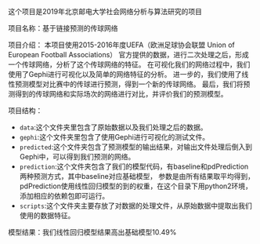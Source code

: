 这个项目是2019年北京邮电大学社会网络分析与算法研究的项目

项目名称：基于链接预测的传球网络

项目介绍：
本项目使用2015-2016年度UEFA（欧洲足球协会联盟 Union of European Football Associations）
官方提供的数据，进行二次处理之后，形成一个传球网络，分析了这个传球网络的特征。
在可视化我们的网络过程中，我们使用了Gephi进行可视化以及简单的网络特征的分析。
进一步的，我们使用了线性预测模型对比赛中的传球进行预测，得到一个新的传球网络。
最后，我们将预测得到的传球网络和实际场次的网络进行对比，并评价我们的预测模型。

项目结构：
* `data`:这个文件夹里包含了原始数据以及我们处理之后的数据。
* `gephi`:这个文件夹里包含了使用Gephi进行可视化的测试文件。
* `predicted`:这个文件夹包含了预测模型的输出结果，对输出文件处理后倒入到Gephi中，可以得到我们预测的网络。
* `prediction`:这个文件夹包含了我们的模型代码，有baseline和pdPrediction两种预测方式，其中baseline对应基础模型，
参数是由所有结果取平均得到，pdPrediction使用线性回归模型的到的权重，在这个目录下用python2环境，添加相应的依赖包即可运行。
* `scripts`:这个文件夹主要存放了对数据的处理文件，从原始数据中提取出我们使用的数据特征。

模型结果：我们线性回归模型结果高出基础模型10.49%
 
